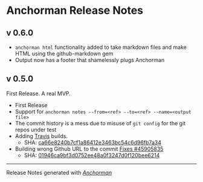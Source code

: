 # Anchorman Release Notes

## v 0.6.0

* `anchorman html` functionality added to take markdown files and make HTML using the github-markdown gem
* Output now has a footer that shamelessly plugs Anchorman

## v 0.5.0

First Release. A real MVP.

* First Release
* Support for `anchorman notes --from=<ref> --to=<ref> --name=<output file>`
* The commit history is a mess due to misuse of `git config` for the git repos under test
* Adding [Travis](http://travis-ci.org) builds.
    * SHA: [ca66e8240b7cf1a86412e3463bc54c6d96fb7a34](https://github.com/infews/anchorman/commit/ca66e8240b7cf1a86412e3463bc54c6d96fb7a34)
* Building wrong Github URL to the commit [Fixes #45905835](http://www.pivotaltracker.com/story/45905835)
    * SHA: [01946ca9bf3d0752ee48a0f3247d0f120bee6214](https://github.com/infews/anchorman/commit/01946ca9bf3d0752ee48a0f3247d0f120bee6214)

------

Release Notes generated with _[Anchorman](http://github.com/infews/anchorman)_
